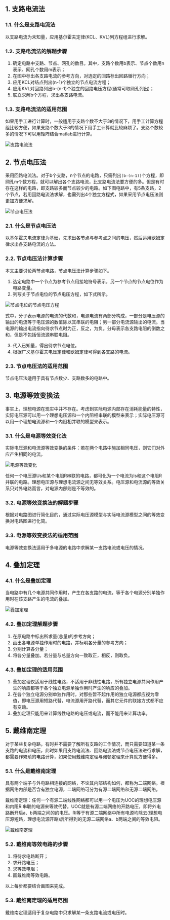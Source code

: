 

## 1. 支路电流法

### 1.1. 什么是支路电流法

以支路电流为未知量，应用基尔霍夫定律(KCL、KVL)列方程组进行求解。

### 1.2. 支路电流法的解题步骤

1.  确定电路中支路、节点、网孔的数目。其中，支路个数用b表示、节点个数用n表示、网孔个数用m表示；
2.  在图中标出各支路电流的参考方向，对选定的回路标出回路循行方向；
3.  应用KCL对结点列出(n-1)个独立的节点电流方程；
4.  应用KVL对回路列出b-(n-1)个独立的回路电压方程(通常可取网孔列出)；
5.  联立求解b个方程，求出各支路电流。

### 1.3. 支路电流法的适用范围

如果用手工进行计算时，一般适用于支路个数不大于3的情况下，用手工计算方程组比较方便，如果支路个数大于3的情况下用手工计算就比较麻烦了。支路个数较多的情况下可以用矩阵结合matlab进行计算。

![支路电流法](http://yunrun.com.cn/upload/202101/09/202101092116024190.png "支路电流法")

## 2. 节点电压法

采用回路电流法。对于b个支路，n个节点的电路，只需列出`[b-(n-1)]`个方程，即网孔m个数方程，就可以解出各个支路电流，比支路电流法要方便的多。但是有时存在这样的电路，即支路较多而节点较少的电路。如下图电路中，有5条支路，2个节点，若用回路电流法求解，也需列出4个独立方程式，如果采用节点电压法则更加方便求解。

![节点电压法](http://yunrun.com.cn/upload/202101/09/202101092130359055.png "节点电压法")

### 2.1. 什么是节点电压法

以基尔霍夫电流定律为基础，先求出各节点与参考点之间的电压，然后运用欧姆定律求出各支路电流的方法。

### 2.2. 节点电压法计算步骤

本文主要讨论两节点电路，节点电压法计算步骤如下。

1.  选定电路中一个节点为参考节点用接地符号表示，另一个节点的节点电位作为电路变量。
2.  列写关于节点电位的节点电压方程，如下式所示。

![节点电位的节点电压方程](http://yunrun.com.cn/upload/202101/09/202101092134143235.png "节点电位的节点电压方程")

式中，分子表示电源的电流的代数和，电源电流有两部分构成，一部分是电压源的输出的电流等于电压源的数值除以其串联的电阻；另一部分电流源输出的电流。当电源的输出电流指向待求节点时为正，反之，为负。分母表示各支路电阻的倒数之和，但是不包括恒流源串联电阻。

3.  代入已知量，得出待求节点电位。
4.  根据广义基尔霍夫电压定律和欧姆定律可得到各支路的电流。

### 2.3. 节点电压法的适用范围

节点电压法适用于具有节点数少、支路数多的电路中。

## 3. 电源等效变换法

事实上，理想电源在现实中并不存在。考虑到实际电源内部存在消耗能量的特性，实际电压源可以用一个理想电压源和一个内阻相串联的模型来表示；实际电压源可以用一个理想电流源和一个内阻相并联的模型来表示。

### 3.1. 什么是电源等效变化法

实际电压源和电流源等效变换的条件：若在两个电路中施加相同电压，则它们对外应产生相同的电流。

![电源等效变化](http://yunrun.com.cn/upload/202101/09/202101092149225494.png "电源等效变化")

任何一个电压源Us和某个电阻R串联的电路，都可化为一个电流为Is和这个电阻R并联的电路。理想电压源与理想电流源之间无等效关系。电压源和电流源的等效关系只对外电路而言，对电源内部则是不等效的。

### 3.2. 电源等效变换法的解题步骤

根据对电路图进行简化目的，通过实际电压源模型与实际电流源模型之间的等效变换对电路图进行化简。

### 3.3. 电源等效变换法的适用范围

电源等效变换法适用于多电源的电路中求解某一支路电流或电压的情况。

## 4. 叠加定理

### 4.1. 什么是叠加定理

当电路中有几个电源共同作用时，产生在各支路的电流，等于各个电源分别单独作用时在该支路产生的电流的叠加。

![叠加定理](http://yunrun.com.cn/upload/202101/09/202101092208549155.png "叠加定理")

### 4.2. 叠加定理解题步骤

1.  在原电路中标出所求量(总量)的参考方向；
2.  画出各电源单独作用时的电路，并标明各分量的参考方向；
3.  分别计算各分量；
4.  将各分量叠加。若分量与总量方向一致取正，相反，则取负。

### 4.3. 叠加定理的适用范围

1.  叠加定理仅适用于线性电路，不适用于非线性电路，所有独立电源共同作用产生的响应都等于各个独立电源单独作用时产生的响应的叠加。
2.  在各个独立电源分别单独作用时，对那些暂不起作用的独立电源都应视为零值，即电压源用短路代替，电流源用开路代替，而其它元件的联接方式都不应有变动。
3.  叠加定理只能用来计算线性电路的电压或电流，而不能用来计算功率。

## 5. 戴维南定理

对于某些复杂电路，有时并不需要了解所有支路的工作情况，而只需要知道某一条支路的电流和电压，此时如果用支路电流法、回路电流法或节点电压法进行求解，都需要作繁琐的电路计算，如果使用戴维南定理与诺顿定理来计算就方便得多。

### 5.1. 什么是戴维南定理

具有两个端子与外电路相连接的网络，不论其内部结构如何，都称为二端网络。根据网络内部是否含有独立电源，二端网络可分为有源二端网络和无源二端网络。

戴维南定理：任何一个有源二端线性网络都可以用一个电压为UOC的理想电压源和内阻Ri串联的电源来等效代替。UOC就是有源二端网络的开路电压，即将外电路断开后a、b两端之间的的电压。Ri等于有源二端网络中所有电源均除去(理想电压源短路，理想电流源开路)后所得到的无源二端网络a、b两端之间的等效电阻。

![戴维南定理](http://yunrun.com.cn/upload/202101/09/202101092223073830.png "戴维南定理")

### 5.2. 戴维南等效电路的步骤

1.  将待求电路断开；
2.  求开路电压；
3.  求等效电阻；
4.  画戴维南等效电路。

以上每步都要结合画图来完成。

### 5.3. 戴维南定理的适用范围

戴维南定理适用于复杂电路中只求解某一条支路电流或电压时。
